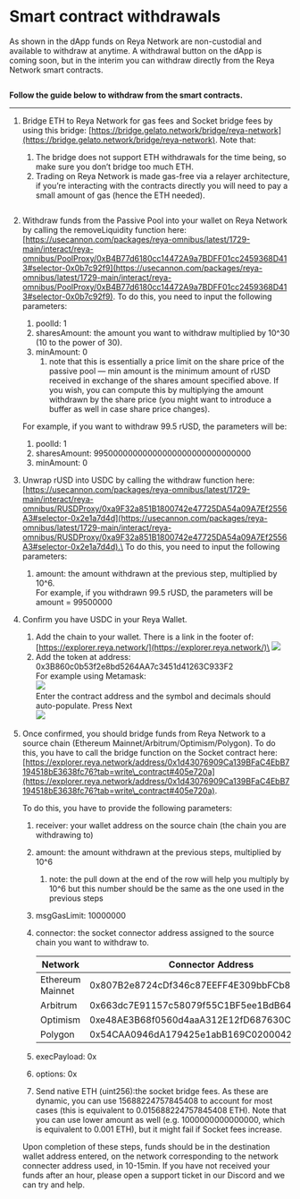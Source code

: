 # Smart contract withdrawals

As shown in the dApp funds on Reya Network are non-custodial and available to withdraw at anytime. A withdrawal button on the dApp is coming soon, but in the interim you can withdraw directly from the Reya Network smart contracts.

<figure><img src="../../.gitbook/assets/image.png" alt=""><figcaption></figcaption></figure>

**Follow the guide below to withdraw from the smart contracts.**

***

1.  Bridge ETH to Reya Network for gas fees and Socket bridge fees by using this bridge: [https://bridge.gelato.network/bridge/reya-network](https://bridge.gelato.network/bridge/reya-network). Note that:

    1. The bridge does not support ETH withdrawals for the time being, so make sure you don’t bridge too much ETH.
    2. Trading on Reya Network is made gas-free via a relayer architecture, if you’re interacting with the contracts directly you will need to pay a small amount of gas (hence the ETH needed).

    <figure><img src="../../.gitbook/assets/image (2).png" alt=""><figcaption></figcaption></figure>
2.  Withdraw funds from the Passive Pool into your wallet on Reya Network by calling the removeLiquidity function here: [https://usecannon.com/packages/reya-omnibus/latest/1729-main/interact/reya-omnibus/PoolProxy/0xB4B77d6180cc14472A9a7BDFF01cc2459368D413#selector-0x0b7c92f9](https://usecannon.com/packages/reya-omnibus/latest/1729-main/interact/reya-omnibus/PoolProxy/0xB4B77d6180cc14472A9a7BDFF01cc2459368D413#selector-0x0b7c92f9). To do this, you need to input the following parameters:

    1. poolId: 1
    2. sharesAmount: the amount you want to withdraw multiplied by 10^30 (10 to the power of 30).
    3. minAmount: 0
       1. note that this is essentially a price limit on the share price of the passive pool — min amount is the minimum amount of rUSD received in exchange of the shares amount specified above. If you wish, you can compute this by multiplying the amount withdrawn by the share price (you might want to introduce a buffer as well in case share price changes).

    For example, if you want to withdraw 99.5 rUSD, the parameters will be:

    1. poolId: 1
    2. sharesAmount: 99500000000000000000000000000000
    3. minAmount: 0
3. Unwrap rUSD into USDC by calling the withdraw function here: [https://usecannon.com/packages/reya-omnibus/latest/1729-main/interact/reya-omnibus/RUSDProxy/0xa9F32a851B1800742e47725DA54a09A7Ef2556A3#selector-0x2e1a7d4d](https://usecannon.com/packages/reya-omnibus/latest/1729-main/interact/reya-omnibus/RUSDProxy/0xa9F32a851B1800742e47725DA54a09A7Ef2556A3#selector-0x2e1a7d4d).\
   To do this, you need to input the following parameters:
   1. amount: the amount withdrawn at the previous step, multiplied by 10^6.\
      For example, if you withdrawn 99.5 rUSD, the parameters will be amount = 99500000
4. Confirm you have USDC in your Reya Wallet.
   1. Add the chain to your wallet. There is a link in the footer of: [https://explorer.reya.network/](https://explorer.reya.network/)\
      ![](<../../.gitbook/assets/image (3).png>)
   2. Add the token at address: 0x3B860c0b53f2e8bd5264AA7c3451d41263C933F2\
      For example using Metamask:\
      ![](<../../.gitbook/assets/image (4).png>)\
      Enter the contract address and the symbol and decimals should auto-populate. Press Next\
      ![](<../../.gitbook/assets/image (5).png>)
5.  Once confirmed, you should bridge funds from Reya Network to a source chain (Ethereum Mainnet/Arbitrum/Optimism/Polygon). To do this, you have to call the bridge function on the Socket contract here: [https://explorer.reya.network/address/0x1d43076909Ca139BFaC4EbB7194518bE3638fc76?tab=write\_contract#405e720a](https://explorer.reya.network/address/0x1d43076909Ca139BFaC4EbB7194518bE3638fc76?tab=write\_contract#405e720a).

    <img src="../../.gitbook/assets/image (6).png" alt="" data-size="original">\
    To do this, you have to provide the following parameters:

    1. receiver: your wallet address on the source chain (the chain you are withdrawing to)
    2. amount: the amount withdrawn at the previous steps, multiplied by 10^6
       1. note: the pull down at the end of the row will help you multiply by 10^6 but this number should be the same as the one used in the previous steps
    3. msgGasLimit: 10000000
    4.  connector: the socket connector address assigned to the source chain you want to withdraw to.

        | Network          | Connector Address                          |
        | ---------------- | ------------------------------------------ |
        | Ethereum Mainnet | 0x807B2e8724cDf346c87EEFF4E309bbFCb8681eC1 |
        | Arbitrum         | 0x663dc7E91157c58079f55C1BF5ee1BdB6401Ca7a |
        | Optimism         | 0xe48AE3B68f0560d4aaA312E12fD687630C948561 |
        | Polygon          | 0x54CAA0946dA179425e1abB169C020004284d64D3 |
    5. execPayload: 0x
    6. options: 0x
    7. Send native ETH (uint256):the socket bridge fees. As these are dynamic, you can use 15688224757845408 to account for most cases (this is equivalent to 0.015688224757845408 ETH). Note that you can use lower amount as well (e.g. 1000000000000000, which is equivalent to 0.001 ETH), but it might fail if Socket fees increase.

    Upon completion of these steps, funds should be in the destination wallet address entered, on the network corresponding to the network connecter address used, in 10-15min. If you have not received your funds after an hour, please open a support ticket in our Discord and we can try and help.
